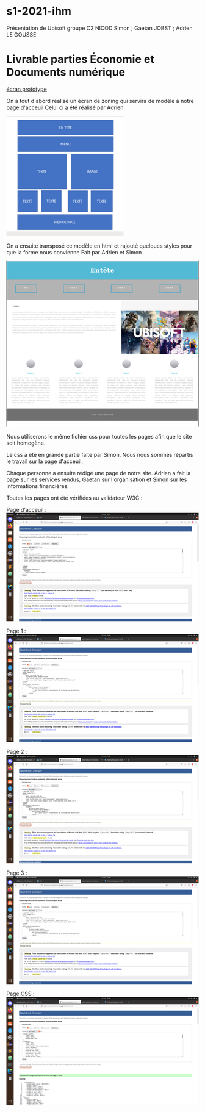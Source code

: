 # s1-2021-ihm

Présentation de Ubisoft
groupe C2
NICOD Simon ; Gaetan JOBST ; Adrien LE GOUSSE


# Livrable parties Économie et Documents numérique
[écran prototype](doc/C2_NICOD_JOBST_LEGOUSSE.pdf)



On a tout d'abord réalisé un écran de zoning qui servira de modèle à notre page d'acceuil
Celui ci a été réalisé par Adrien 

![écran de zoning](doc/zoning.png)


On a ensuite transposé ce modèle en html et rajouté quelques styles pour que la forme nous convienne
Fait par Adrien et Simon

![écran prototype](doc/proto.png)

Nous utiliserons le même fichier css pour toutes les pages afin que le site soit homogène.

Le css a été en grande partie faite par Simon.
Nous nous sommes répartis le travail sur la page d'acceuil.

Chaque personne a ensuite rédigé une page de notre site. 
Adrien a fait la page sur les services rendus, Gaetan sur l'organisation et Simon sur les informations financières.

Toutes les pages ont été vérifiées au validateur W3C : 

Page d'acceuil : 
![acceuil](doc/acceuil.png)

Page 1 : 
![Page 1](doc/page1.png)

Page 2 :
![Page 2](doc/page2.png)

Page 3 :
![Page 3](doc/page3.png)

Page CSS :
![Page CSS](doc/css.png)




